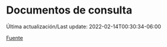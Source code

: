# Documentos de consulta

Última actualización/Last update: 2022-02-14T00:30:34-06:00

 [Fuente](https://coronavirus.gob.mx/documentos-de-consulta/)
